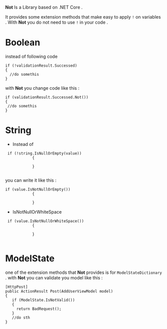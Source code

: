 <b>Not</b> Is a Library based on .NET Core .

It provides some extension methods that make easy to apply `!` on  variables . With <b>Not</b> you do not need to use `!` in your code .


# Boolean

instead of following code 

``` 
if (!validationResult.Successed)
{
  //do somethis
}
```
with <b>Not</b> you change code like this :


``` 
if (validationResult.Successed.Not())
{
 //do somethis
}
```
            
# String

- Instead of 
```
 if (!string.IsNullOrEmpty(value))
            {

            }
            
```

you can write it like this :
```
if (value.IsNotNullOrEmpty())
            {

            }
```
- IsNotNullOrWhiteSpace
```
 if (value.IsNotNullOrWhiteSpace())
            {

            }
            
```
            
# ModelState
one of the extension methods that <b>Not</b> provides is for `ModelStateDictionary` . with <b>Not</b> you can validate you model like this :
```
[HttpPost]
public ActionResult Post(AddUserViewModel model)
{
   if (ModelState.IsNotValid())
   {
     return BadRequest();
   }
   //do sth
}

```
